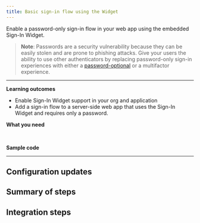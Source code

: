 ```yaml
---
title: Basic sign-in flow using the Widget
---
```


<ApiLifecycle access="ie" />

Enable a password-only sign-in flow in your web app using the embedded Sign-In Widget.

> **Note**: Passwords are a security vulnerability because they can be easily stolen and are prone to phishing attacks. Give your users the ability to use other authenticators by replacing password-only sign-in experiences with either a [password-optional](https://developer.okta.com/docs/guides/pwd-optional-overview) or a multifactor experience.
<StackSnippet snippet="pwdoptionalusecase" />

---

**Learning outcomes**

* Enable Sign-In Widget support in your org and application
* Add a sign-in flow to a server-side web app that uses the Sign-In Widget and requires only a password.

**What you need**

<StackSnippet snippet="whatyouneed" />
<br />

**Sample code**

<StackSnippet snippet="samplecode" />

---

## Configuration updates

<StackSnippet snippet="configureyourapp" />

## Summary of steps

<StackSnippet snippet="summaryofsteps" />

## Integration steps

<StackSnippet snippet="integrationsteps" />
